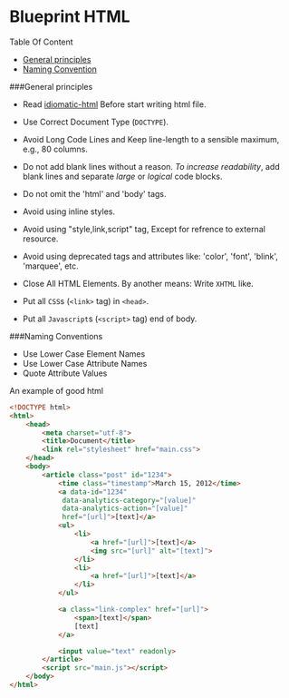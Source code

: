 # Blueprint HTML

Table Of Content 
* [General principles](#user-content-general-principles)
* [Naming Convention](#user-content-naming-convention)

###General principles
* Read [idiomatic-html](https://github.com/farakavco/idiomatic-html) Before start writing html file.
* Use Correct Document Type (`DOCTYPE`).
* Avoid Long Code Lines and Keep line-length to a sensible maximum, e.g., 80 columns.
* Do not add blank lines without a reason. *To increase readability*, add blank lines and separate *large* or *logical* code blocks.

* Do not omit the 'html' and 'body' tags.
* Avoid using inline styles.
* Avoid using "style,link,script" tag, Except for refrence to external resource.
* Avoid using deprecated tags and attributes like: 'color', 'font', 'blink', 'marquee', etc.
* Close All HTML Elements. By another means: Write `XHTML` like.
* Put all `CSS`s (`<link>` tag) in `<head>`.
* Put all `Javascript`s (`<script>` tag) end of body.

###Naming Conventions
* Use Lower Case Element Names
* Use Lower Case Attribute Names
* Quote Attribute Values

An example of good html

```html
<!DOCTYPE html>
<html>
    <head>
        <meta charset="utf-8">
        <title>Document</title>
        <link rel="stylesheet" href="main.css">
    </head>
    <body>
        <article class="post" id="1234">
            <time class="timestamp">March 15, 2012</time>
            <a data-id="1234"
             data-analytics-category="[value]"
             data-analytics-action="[value]"
             href="[url]">[text]</a>
            <ul>
                <li>
                    <a href="[url]">[text]</a>
                    <img src="[url]" alt="[text]">
                </li>
                <li>
                    <a href="[url]">[text]</a>
                </li>
            </ul>

            <a class="link-complex" href="[url]">
                <span>[text]</span>
                [text]
            </a>

            <input value="text" readonly>
        </article>
        <script src="main.js"></script>
    </body>
</html>
```

